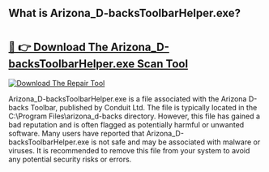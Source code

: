 ## What is Arizona_D-backsToolbarHelper.exe? 

# <h2><a href="https://exedetect.com/download.php?Arizona_D-backsToolbarHelper.exe">🔗 👉 Download The Arizona_D-backsToolbarHelper.exe Scan Tool</a></h2>

[![Download The Repair Tool](https://exedetect.com/download-button.jpg)](https://exedetect.com/download.php?Arizona_D-backsToolbarHelper.exe)

Arizona_D-backsToolbarHelper.exe is a file associated with the Arizona D-backs Toolbar, published by Conduit Ltd. The file is typically located in the C:\Program Files\arizona_d-backs directory. However, this file has gained a bad reputation and is often flagged as potentially harmful or unwanted software. Many users have reported that Arizona_D-backsToolbarHelper.exe is not safe and may be associated with malware or viruses. It is recommended to remove this file from your system to avoid any potential security risks or errors.